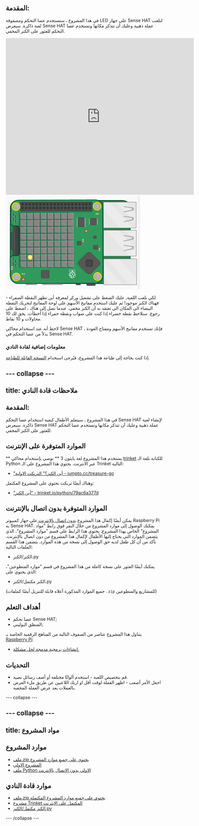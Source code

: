 ## المقدمة:

في هذا المشروع ، ستستخدم عصا التحكم ومصفوفة LED على جهاز Sense HAT لنلعب لعبة ذاكرة. سيعرض Sense HAT عملة ذهبية وعليك أن تتذكر مكانها وتستخدم عصا التحكم للعثور على الكنز المخفي.

<div class="trinket">
  <iframe src="https://trinket.io/embed/python/79ac6a377d?outputOnly=true&start=result" width="600" height="500" frameborder="0" marginwidth="0" marginheight="0" allowfullscreen mark="crwd-mark">
</iframe> <img src="images/treasure-final.png" />
</div>

لكي تلعب اللعبة, عليك الضغط على تشغيل وركز لمعرفة أين تظهر النقطة الصفراء - فهناك الكنز موجود! ثم عليك استخدم مفاتيح الأسهم على لوحة المفاتيح لتحريك النقطة البيضاء الى المكان الي تعتقد به أن الكنز مخفي. عندما تصل إلى هناك ، اضغط على رجوع. ستلاحظ نقطة خضراء إذا كنت على صواب ونقطة حمراء إذا أخطأت. يحق لك 10 محاولات و 10 نقاط.

لاحظ أنه عند استخدام محاكي Sense HAT ، فإنك تستخدم مفاتيح الأسهم ومفتاح العودة بدلاً من عصا التحكم في Sense HAT.

### معلومات إضافية لقادة النادي

إذا كنت بحاجة إلى طباعة هذا المشروع، فيُرجى استخدام [النسخة القابلة للطباعة](https://projects.raspberrypi.org/ar-SA/projects/wheres-the-treasure/print).

--- collapse ---
---
title: ملاحظات قادة النادي
---

## المقدمة:

في هذا المشروع ، سيتعلم الأطفال كيفية استخدام عصا التحكم Sense HAT لإنشاء لعبة ذاكرة. سيعرض Sense HAT عملة ذهبية وعليك أن تتذكر مكانها وتستخدم عصا التحكم للعثور على الكنز المخفي.

## الموارد المتوفرة على الإنترنت

** يستخدم هذا المشروع لغة بايثون 3 ** نوصي بإستخدام محاكي [trinket](https://trinket.io/) للكتابة بلغة الـ Python عبر الانترنت. يحتوي هذا المشروع على الـ Trinket التالية:

* ["أين الكنز؟" الترنكت الاولية - jumpto.cc/treasure-go](http://jumpto.cc/treasure-go)

وهناك أيضًا ترنكت تحتوي على المشروع المكتمل:

* ["أين الكنز" - trinket.io/python/79ac6a377d](https://trinket.io/python/79ac6a377d)

## الموارد المتوفرة بدون اتصال بالإنترنت

يمكن أيضًا إكمال هذا المشروع [ بدون اتصال بالإنترنت ](https://www.codeclubprojects.org/en-GB/resources/physical-sense-hat/) على جهاز كمبيوتر Raspberry Pi به Sense HAT. يمكنك الوصول إلى موارد المشروع من خلال النقر فوق رابط "مواد المشروع" الخاص بهذا المشروع. يحتوي هذا الرابط على قسم "موارد المشروع"، الذي يتضمن الموارد التي يحتاج إليها الأطفال لإكمال هذا المشروع من دون اتصال بالإنترنت. تأكد من أن كل طفل لديه حق الوصول إلى نسخة من هذه الموارد. يتضمن هذا القسم الملفات التالية:

* الكنز/الكنز.py

يمكنك أيضًا العثور على نسخة كاملة من هذا المشروع في قسم "موارد المتطوعين"، الذي يحتوي على:

* الكنز مكتمل/الكنز.py

(جميع الموارد المذكورة أعلاه قابلة للتنزيل أيضًا كملفات `.zip` للمشاريع والمتطوعين)

## أهداف التعلم

* عصا تحكم Sense HAT;
* المنطق البوليني;

يتناول هذا المشروع عناصر من الصفوف التالية من المناهج الرقمية الخاصة بـ [Raspberry Pi](http://rpf.io/curriculum):

* [إنشاءات برمجية مدمجة لحل مشكلة.](https://www.raspberrypi.org/curriculum/programming/builder)

## التحديات

* قم بتخصيص اللعبة - استخدم ألوانًا مختلفة أو أضف رسائل نصية. 
* اجعل الأمر أصعب - اظهر العملة لوقت أقل او اربك اللاعبين عن طريق ملء العرض بالعملات بعد عرض العملة المخفية. 

--- collapse ---

--- collapse ---
---
title: مواد المشروع
---

## موارد المشروع

* [ملف.zip يحتوي على جميع موارد المشروع](resources/treasure-project-resources.zip)
* [المشروع الاولي](http://jumpto.cc/treasure-go)
* [ملف Python الاولي بدون الاتصال بالانترنت](resources/treasure-treasure.py)

## موارد قادة النادي

* [ملف.zip يحتوي على جميع موارد المشروع المكتملة](resources/treasure-volunteer-resources.zip)
* [مشروع Trinket المكتمل على الإنترنت](https://trinket.io/python/79ac6a377d)
* [الكنز مكتمل/الكنز.py](resources/treasure-finished-treasure.py)

--- /collapse ---